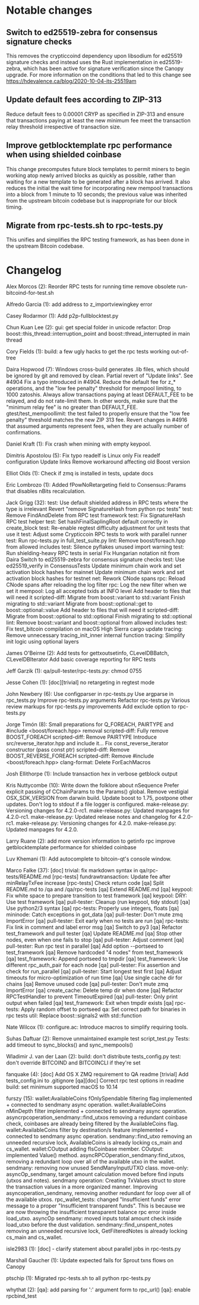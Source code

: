 Notable changes
===============

Switch to ed25519-zebra for consensus signature checks
------------------------------------------------------
This removes the crypticcoind dependency upon libsodium for ed25519
signature checks and instead uses the Rust implementation in
ed25519-zebra, which has been active for signature verification
since the Canopy upgrade. For more information on the conditions
that led to this change see https://hdevalence.ca/blog/2020-10-04-its-25519am

Update default fees according to ZIP-313
----------------------------------------
Reduce default fees to 0.00001 CRYP as specified in ZIP-313 and 
ensure that transactions paying at least the new minimum fee meet
the transaction relay threshold irrespective of transaction size.

Improve getblocktemplate rpc performance when using shielded coinbase
---------------------------------------------------------------------
This change precomputes future block templates to permit miners to
begin working atop newly arrived blocks as quickly as possible, rather
than waiting for a new template to be generated after a block has arrived.
It also reduces the initial the wait time for incorporating new mempool 
transactions into a block from 1 minute to 10 seconds; the previous value
was inherited from the upstream bitcoin codebase but is inappropriate for
our block timing.

Migrate from rpc-tests.sh to rpc-tests.py
-----------------------------------------
This unifies and simplifies the RPC testing framework, as has
been done in the upstream Bitcoin codebase.

Changelog
=========

Alex Morcos (2):
      Reorder RPC tests for running time
      remove obsolete run-bitcoind-for-test.sh

Alfredo Garcia (1):
      add address to z_importviewingkey error

Casey Rodarmor (1):
      Add p2p-fullblocktest.py

Chun Kuan Lee (2):
      gui: get special folder in unicode
      refactor: Drop boost::this_thread::interruption_point and boost::thread_interrupted in main thread

Cory Fields (1):
      build: a few ugly hacks to get the rpc tests working out-of-tree

Daira Hopwood (7):
      Windows cross-build generates .lib files, which should be ignored by git and removed by clean.
      Partial revert of "Update links". See #4904
      Fix a typo introduced in #4904.
      Reduce the default fee for z_* operations, and the "low fee penalty" threshold for mempool limiting, to 1000 zatoshis.
      Always allow transactions paying at least DEFAULT_FEE to be relayed, and do not rate-limit them. In other words, make sure that the "minimum relay fee" is no greater than DEFAULT_FEE.
      gtest/test_mempoollimit: the test failed to properly ensure that the "low fee penalty" threshold matches the new ZIP 313 fee.
      Revert changes in #4916 that assumed arguments represent fees, when they are actually number of confirmations.

Daniel Kraft (1):
      Fix crash when mining with empty keypool.

Dimitris Apostolou (5):
      Fix typo
      readelf is Linux only
      Fix readelf configuration
      Update links
      Remove workaround affecting old Boost version

Elliot Olds (1):
      Check if zmq is installed in tests, update docs

Eric Lombrozo (1):
      Added fPowNoRetargeting field to Consensus::Params that disables nBits recalculation.

Jack Grigg (32):
      test: Use default shielded address in RPC tests where the type is irrelevant
      Revert "remove SignatureHash from python rpc tests"
      test: Remove FindAndDelete from RPC test framework
      test: Fix SignatureHash RPC test helper
      test: Set hashFinalSaplingRoot default correctly in create_block
      test: Re-enable regtest difficulty adjustment for unit tests that use it
      test: Adjust some Crypticcoin RPC tests to work with parallel runner
      test: Run rpc-tests.py in full_test_suite.py
      lint: Remove boost/foreach.hpp from allowed includes
      test: Silence pyflakes unused import warning
      test: Run shielding-heavy RPC tests in serial
      Fix Hungarian notation nit from Daira
      Switch to ed25519-zebra for consensus signature checks
      test: Use ed25519_verify in ConsensusTests
      Update minimum chain work and set activation block hashes for mainnet
      Update minimum chain work and set activation block hashes for testnet
      net: Rework CNode spans
      rpc: Reload CNode spans after reloading the log filter
      rpc: Log the new filter when we set it
      mempool: Log all accepted txids at INFO level
      Add <variant> header to files that will need it
      scripted-diff: Migrate from boost::variant to std::variant
      Finish migrating to std::variant
      Migrate from boost::optional::get to boost::optional::value
      Add <optional> header to files that will need it
      scripted-diff: Migrate from boost::optional to std::optional
      Finish migrating to std::optional
      lint: Remove boost::variant and boost::optional from allowed includes
      test: Fix test_bitcoin compilation on macOS High Sierra
      cargo update
      tracing: Remove unnecessary tracing_init_inner internal function
      tracing: Simplify init logic using optional layers

James O'Beirne (2):
      Add tests for gettxoutsetinfo, CLevelDBBatch, CLevelDBIterator
      Add basic coverage reporting for RPC tests

Jeff Garzik (1):
      qa/pull-tester/rpc-tests.py: chmod 0755

Jesse Cohen (1):
      [doc][trivial] no retargeting in regtest mode

John Newbery (6):
      Use configparser in rpc-tests.py
      Use argparse in rpc_tests.py
      Improve rpc-tests.py arguments
      Refactor rpc-tests.py
      Various review markups for rpc-tests.py improvements
      Add exclude option to rpc-tests.py

Jorge Timón (8):
      Small preparations for Q_FOREACH, PAIRTYPE and #include <boost/foreach.hpp> removal
      scripted-diff: Fully remove BOOST_FOREACH
      scripted-diff: Remove PAIRTYPE
      Introduce src/reverse_iterator.hpp and include it...
      Fix const_reverse_iterator constructor (pass const ptr)
      scripted-diff: Remove BOOST_REVERSE_FOREACH
      scripted-diff: Remove #include <boost/foreach.hpp>
      clang-format: Delete ForEachMacros

Josh Ellithorpe (1):
      Include transaction hex in verbose getblock output

Kris Nuttycombe (10):
      Write down the folklore about nSequence
      Prefer explicit passing of CChainParams to the Params() global.
      Remove vestigial OSX_SDK_VERSION from darwin build.
      Update boost to 1.75, postpone other updates.
      Don't log to stdout if a file logger is configured.
      make-release.py: Versioning changes for 4.2.0-rc1.
      make-release.py: Updated manpages for 4.2.0-rc1.
      make-release.py: Updated release notes and changelog for 4.2.0-rc1.
      make-release.py: Versioning changes for 4.2.0.
      make-release.py: Updated manpages for 4.2.0.

Larry Ruane (2):
      add more version information to getinfo rpc
      improve getblocktemplate performance for shielded coinbase

Luv Khemani (1):
      Add autocomplete to bitcoin-qt's console window.

Marco Falke (37):
      [doc] trivial: fix markdown syntax in qa/rpc-tests/README.md
      [rpc-tests] fundrawtransaction: Update fee after minRelayTxFee increase
      [rpc-tests] Check return code
      [qa] Split README.md to /qa and /qa/rpc-tests
      [qa] Extend README.md
      [qa] keypool: Fix white space to prepare transition to test framework
      [qa] keypool: DRY: Use test framework
      [qa] pull-tester: Cleanup (run keypool, tidy stdout)
      [qa] Use python2/3 syntax
      [qa] rpc-tests: Properly use integers, floats
      [qa] mininode: Catch exceptions in got_data
      [qa] pull-tester: Don't mute zmq ImportError
      [qa] pull-tester: Exit early when no tests are run
      [qa] rpc-tests: Fix link in comment and label error msg
      [qa] Switch to py3
      [qa] Refactor test_framework and pull tester
      [qa] Update README.md
      [qa] Stop other nodes, even when one fails to stop
      [qa] pull-tester: Adjust comment
      [qa] pull-tester: Run rpc test in parallel
      [qa] Add option --portseed to test_framework
      [qa] Remove hardcoded "4 nodes" from test_framework
      [qa] test_framework: Append portseed to tmpdir
      [qa] test_framework: Use different rpc_auth_pair for each node
      [qa] pull-tester: Fix assertion and check for run_parallel
      [qa] pull-tester: Start longest test first
      [qa] Adjust timeouts for micro-optimization of run time
      [qa] Use single cache dir for chains
      [qa] Remove unused code
      [qa] pull-tester: Don't mute zmq ImportError
      [qa] create_cache: Delete temp dir when done
      [qa] Refactor RPCTestHandler to prevent TimeoutExpired
      [qa] pull-tester: Only print output when failed
      [qa] test_framework: Exit when tmpdir exists
      [qa] rpc-tests: Apply random offset to portseed
      qa: Set correct path for binaries in rpc tests
      util: Replace boost::signals2 with std::function

Nate Wilcox (1):
      configure.ac: Introduce macros to simplify requiring tools.

Suhas Daftuar (2):
      Remove unmaintained example test script_test.py
      Tests: add timeout to sync_blocks() and sync_mempools()

Wladimir J. van der Laan (2):
      build: don't distribute tests_config.py
      test: don't override BITCOIND and BITCOINCLI if they're set

fanquake (4):
      [doc] Add OS X ZMQ requirement to QA readme
      [trivial] Add tests_config.ini to .gitignore
      [qa][doc] Correct rpc test options in readme
      build: set minimum supported macOS to 10.14

furszy (15):
      wallet:AvailableCoins fOnlySpendable filtering flag implemented + connected to sendmany async operation.
      wallet:AvailableCoins nMinDepth filter implemented + connected to sendmany async operation.
      asyncrpcoperation_sendmany::find_utxos removing a redundant coinbase check, coinbases are already being filtered by the AvailableCoins flag.
      wallet:AvailableCoins filter by destination/s feature implemented + connected to sendmany async operation.
      sendmany::find_utxo removing an unneeded recursive lock, AvailableCoins is already locking cs_main and cs_wallet.
      wallet:COutput adding fIsCoinbase member.
      COutput: implemented Value() method.
      asyncRPCOperation_sendmany:find_utxos, removing a redundant loop over all of the available utxo in the wallet.
      sendmany: removing now unused SendManyInputUTXO class.
      move-only: asyncOp_sendmany, target amount calculation moved before find inputs (utxos and notes).
      sendmany operation: Creating TxValues struct to store the transaction values in a more organized manner.
      Improving asyncoperation_sendmany, removing another redundant for loop over all of the available utxos.
      rpc_wallet_tests: changed "Insufficient funds" error message to a proper "Insufficient transparent funds". This is because we are now throwing the insufficient transparent balance rpc error inside load_utxo.
      asyncOp sendmany: moved inputs total amount check inside load_utxo before the dust validation.
      sendmany::find_unspent_notes removing an unneeded recursive lock, GetFilteredNotes is already locking cs_main and cs_wallet.

isle2983 (1):
      [doc] - clarify statement about parallel jobs in rpc-tests.py

Marshall Gaucher (1):
      Update expected fails for  Sprout txns flows on Canopy

ptschip (1):
      Migrated rpc-tests.sh to all python rpc-tests.py

whythat (2):
      [qa]: add parsing for '<host>:<port>' argument form to rpc_url()
      [qa]: enable rpcbind_test

